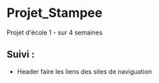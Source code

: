# Projet_Stampee

Projet d'école 1 - sur 4 semaines

## Suivi :

- Header faire les liens des sites de naviguation
